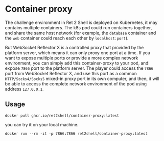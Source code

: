 # Container proxy

The challenge environment in Ret 2 Shell is deployed on Kubernetes, it may contains multiple containers. The k8s pod could run containers together, and share the same host network (for example, the `database` container and the `web` container could reach each other by `localhost:port`).

But WebSocket Reflector X is a controlled proxy that provided by the platform server, which means it can only proxy one port at a time. If you want to expose multiple ports or provide a more complex network environment, you can simply add this container-proxy to your pod, and expose `7866` port to the platform server. The player could access the `7866` port from WebSocket Reflector X, and use this port as a common `HTTP/Socks4/Socks5` mixed-in proxy port in its own computer, and then, it will be able to access the complete network environment of the pod using address `127.0.0.1`.

## Usage

```
docker pull ghcr.io/ret2shell/container-proxy:latest
```

you can try it on your local machine.

```
docker run --rm -it -p 7866:7866 ret2shell/container-proxy:latest
```
